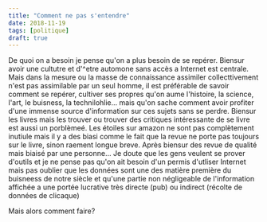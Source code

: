 ```yaml
---
title: "Comment ne pas s'entendre"
date: 2018-11-19
tags: [politique]
draft: true
---
```


De quoi on a besoin je pense qu'on a plus besoin de se repérer.
Biensur avoir une cultutre et d'^etre automone sans accès a
Internet est centrale. Mais dans la mesure ou la masse de connaissance
assimiler collecttivement n'est pas assimilable par un seul
homme, il est préférable de savoir comment se repérer,
cultiver ses propres qu'on aume l'histoire, la science, l'art,
le buisness, la technilohlie... mais qu'on sache comment avoir
profiter d'une immense source d'information sur ces sujets sans
se perdre. Biensur les livres mais les trouver ou trouver des
critiques intéressante de se livre est aussi un porblèmeé.
Les étoiles sur amazon ne sont pas complètement inutiule mais il y a des biasi comme le fait que la revue ne porte pas toujours sur le livre, sinon raement longue breve. Après biensur des revue de qualité mais biaisé par une personne... Je doute que les gens veulent se prover d'outils et je ne pense pas qu'on ait besoin d'un permis d'utliser Internet mais pas oublier que les données sont une des matière première du buisneess de notre siècle et qu'une partie non négligeable de l'information affichée a une portée lucrative très directe (pub) ou indirect (récolte de données de clicaque)

Mais alors comment faire?
